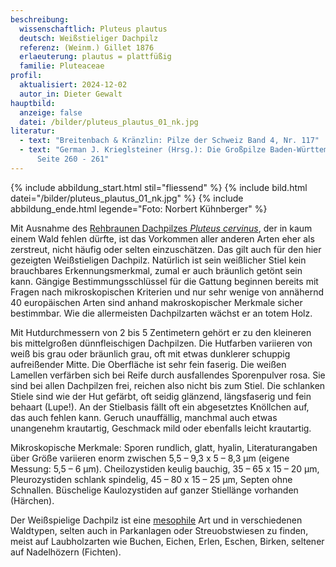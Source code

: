 ```yaml
---
beschreibung:
  wissenschaftlich: Pluteus plautus
  deutsch: Weißstieliger Dachpilz
  referenz: (Weinm.) Gillet 1876
  erlaeuterung: plautus = plattfüßig
  familie: Pluteaceae
profil:
  aktualisiert: 2024-12-02
  autor_in: Dieter Gewalt
hauptbild:
  anzeige: false
  datei: /bilder/pluteus_plautus_01_nk.jpg
literatur:
  - text: "Breitenbach & Kränzlin: Pilze der Schweiz Band 4, Nr. 117"
  - text: "German J. Krieglsteiner (Hrsg.): Die Großpilze Baden-Württembergs Band 4,
      Seite 260 - 261"
---
```

{% include abbildung_start.html stil="fliessend" %}
{% include bild.html datei="/bilder/pluteus_plautus_01_nk.jpg" %}
{% include abbildung_ende.html legende="Foto: Norbert Kühnberger" %}

Mit Ausnahme des [Rehbraunen Dachpilzes *Pluteus cervinus*](/pilze/pluteus-cervinus-rehbrauner-dachpilz), der in kaum einem Wald fehlen dürfte, ist das Vorkommen aller anderen Arten eher als zerstreut, nicht häufig oder selten einzuschätzen. Das gilt auch für den hier gezeigten Weißstieligen Dachpilz. Natürlich ist sein weißlicher Stiel kein brauchbares Erkennungsmerkmal, zumal er auch bräunlich getönt sein kann. Gängige Bestimmungsschlüssel für die Gattung beginnen bereits mit Fragen nach mikroskopischen Kriterien und nur sehr wenige von annähernd 40 europäischen Arten sind anhand makroskopischer Merkmale sicher bestimmbar. Wie die allermeisten Dachpilzarten wächst er an totem Holz.

Mit Hutdurchmessern von 2 bis 5 Zentimetern gehört er  zu den kleineren bis mittelgroßen dünnfleischigen Dachpilzen. Die Hutfarben variieren von weiß bis grau oder bräunlich grau, oft mit etwas dunklerer schuppig aufreißender Mitte. Die Oberfläche ist sehr fein faserig. Die weißen Lamellen verfärben sich bei Reife durch ausfallendes Sporenpulver rosa. Sie sind bei allen Dachpilzen frei, reichen also nicht bis zum Stiel. Die schlanken Stiele sind wie der Hut gefärbt, oft seidig glänzend, längsfaserig und fein behaart (Lupe!).  An der Stielbasis fällt oft ein abgesetztes Knöllchen auf, das auch fehlen kann. Geruch unauffällig, manchmal auch etwas unangenehm krautartig, Geschmack mild oder ebenfalls leicht krautartig.

Mikroskopische Merkmale: Sporen rundlich, glatt, hyalin, Literaturangaben über Größe variieren enorm zwischen 5,5 – 9,3 x 5 – 8,3 µm (eigene Messung: 5,5 – 6 µm). Cheilozystiden keulig bauchig, 35 – 65 x 15 – 20 µm, Pleurozystiden schlank spindelig, 45 – 80 x 15 – 25 µm, Septen ohne Schnallen. Büschelige Kaulozystiden auf ganzer Stiellänge vorhanden (Härchen).

Der Weißspielige Dachpilz ist eine [mesophile](mesophil "Glossar") Art und in verschiedenen Waldtypen, selten auch in Parkanlagen oder Streuobstwiesen zu finden, meist auf Laubholzarten wie Buchen, Eichen, Erlen, Eschen, Birken, seltener auf Nadelhözern (Fichten).